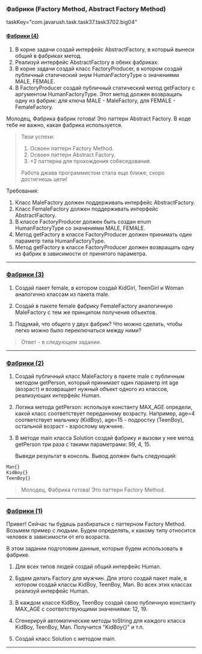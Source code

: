 ### Фабрики (Factory Method, Abstract Factory Method)
taskKey="com.javarush.task.task37.task3702.big04"

#### [Фабрики (4)](https://github.com/vladmeh/jrt/commit/35b2ab80f626764d1332fce5763a932330604e43)

1.  В корне задачи создай интерфейс AbstractFactory, в который вынеси общий в фабриках метод.
2.  Реализуй интерфейс AbstractFactory в обеих фабриках.
3.  В корне задачи создай класс FactoryProducer, в котором создай публичный статический энум HumanFactoryType о значениями MALE, FEMALE.
4.  В FactoryProducer создай публичный статический метод getFactory с аргументом HumanFactoryType.
    Этот метод должен возвращать одну из фабрик: для ключа MALE - MaleFactory, для FEMALE - FemaleFactory.

Молодец, Фабрика фабрик готова! Это паттерн Abstract Factory.
В коде тебе не важно, какая фабрика используется.

>Твои успехи:
>   1.  Освоен паттерн Factory Method.
>   2.  Освоен паттерн Abstract Factory.
>   3.  +2 паттерна для прохождения собеседования.
>
>   Работа джава программистом стала еще ближе, скоро достигнешь цели!


Требования:
1.	Класс MaleFactory должен поддерживать интерфейс AbstractFactory.
2.	Класс FemaleFactory должен поддерживать интерфейс AbstractFactory.
3.	В классе FactoryProducer должен быть создан enum HumanFactoryType со значениями MALE, FEMALE.
4.	Метод getFactory в классе FactoryProducer должен принимать один параметр типа HumanFactoryType.
5.	Метод getFactory в классе FactoryProducer должен возвращать одну из фабрик в зависимости от принятого параметра.
***

### [Фабрики (3)](https://github.com/vladmeh/jrt/commit/7a929d562ae32c0a789300b01d6e81740fdc8a2a)

1. Создай пакет female, в котором  создай KidGirl, TeenGirl и Woman аналогично классам из пакета male.

2. Создай в пакете female фабрику FemaleFactory аналогичную MaleFactory с тем же принципом получения объектов.

3. Подумай, что общего у двух фабрик? Что можно сделать, чтобы легко можно было переключаться между ними?

>Ответ - в следующем задании.
***


### [Фабрики (2)](https://github.com/vladmeh/jrt/commit/7f4f780a2472ca476f6b8acee436d62e0df0b1a2)

1.  Создай публичный класс MaleFactory в пакете male с публичным методом getPerson, который принимает один параметр int age (возраст) и возвращает нужный объект одного из классов, реализующих интерфейс Human.

2.  Логика метода getPerson: используя константу MAX_AGE определи, какой класс соответствует переданному возрасту. Например, age=4 соответствует мальчику (KidBoy), age=15 - подростку (TeenBoy), остальной возраст - взрослому мужчине.

3.  В методе main класса Solution создай фабрику и вызови у нее метод getPerson три раза с такими параметрами: 99, 4, 15.

    Выведи результат в консоль.
    Вывод должен быть следующий:
```bash
Man{}
KidBoy{}
TeenBoy{}
```
    

>Молодец, Фабрика готова! Это паттерн Factory Method.
***


### [Фабрики (1)](https://github.com/vladmeh/jrt/commit/6a5f935dffc77accdc48e9cc2813740921c75986)

Привет!
Сейчас ты будешь разбираться с паттерном Factory Method. Возьмем пример с людьми.
Будем определять, к какому типу относится человек в зависимости от его возраста.

В этом задании подготовим данные, которые будем использовать в фабрике.

1. Для всех типов людей создай общий интерфейс Human.

2. Будем делать Factory для мужчин. Для этого создай пакет male, в котором создай классы KidBoy, TeenBoy, Man. Во всех этих классах реализуй интерфейс Human.

3. В каждом классе KidBoy, TeenBoy создай свою публичную константу MAX_AGE с соответствующими значениями: 12, 19.

4. Сгенерируй автоматические методы toString для каждого класса KidBoy, TeenBoy, Man. Получится "KidBoy{}" и т.п.

5. Создай класс Solution с методом main.
***